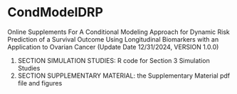 # CondModelDRP
 Online Supplements For A Conditional Modeling Approach for Dynamic Risk Prediction of a Survival Outcome Using Longitudinal Biomarkers with an Application to Ovarian Cancer (Update Date 12/31/2024, VERSION 1.0.0)

1. SECTION SIMULATION STUDIES: R code for Section 3 Simulation Studies
2. SECTION SUPPLEMENTARY MATERIAL: the Supplementary Material pdf file and figures

